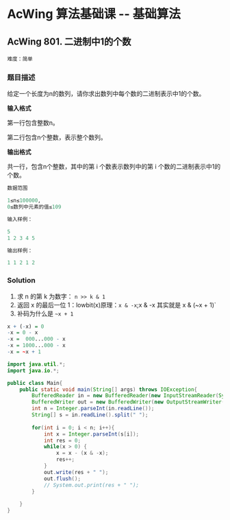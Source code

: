 # AcWing 算法基础课 -- 基础算法

## AcWing 801. 二进制中1的个数 

`难度：简单`

### 题目描述

给定一个长度为n的数列，请你求出数列中每个数的二进制表示中1的个数。

**输入格式**

第一行包含整数n。

第二行包含n个整数，表示整个数列。

**输出格式**

共一行，包含n个整数，其中的第 i 个数表示数列中的第 i 个数的二进制表示中1的个数。

```r
数据范围

1≤n≤100000,
0≤数列中元素的值≤109

输入样例：

5
1 2 3 4 5

输出样例：

1 1 2 1 2
```

### Solution

1. 求 n 的第 k 为数字： `n >> k & 1`
2. 返回 x 的最后一位 1：lowbit(x)原理：`x & -x`;x & -x 其实就是 x & (~x + 1)`
3. 补码为什么是 `~x + 1`
```r
x + (-x) = 0
-x = 0 - x
-x =  000...000 - x
-x = 1000...000 - x
-x = ~x + 1
```

```java
import java.util.*;
import java.io.*;

public class Main{
    public static void main(String[] args) throws IOException{
        BufferedReader in = new BufferedReader(new InputStreamReader(System.in));
        BufferedWriter out = new BufferedWriter(new OutputStreamWriter(System.out));
        int n = Integer.parseInt(in.readLine());
        String[] s = in.readLine().split(" ");
        
        for(int i = 0; i < n; i++){
            int x = Integer.parseInt(s[i]);
            int res = 0;
            while(x > 0) {
                x = x - (x & -x);
                res++;
            }
            out.write(res + " ");
            out.flush();
            // System.out.print(res + " ");
        }
        
    }
}
```